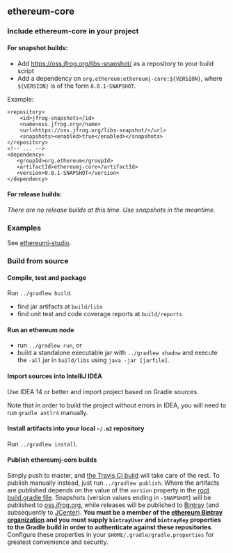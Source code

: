 
## ethereum-core

### Include ethereum-core in your project

#### For snapshot builds:

 - Add https://oss.jfrog.org/libs-snapshot/ as a repository to your build script
 - Add a dependency on `org.ethereum:ethereumj-core:${VERSION}`, where `${VERSION}` is of the form `0.8.1-SNAPSHOT`.

Example:

    <repository>
        <id>jfrog-snapshots</id>
        <name>oss.jfrog.org</name>
        <url>https://oss.jfrog.org/libs-snapshot/</url>
        <snapshots><enabled>true</enabled></snapshots>
    </repository>
    <!-- ... -->
    <dependency>
       <groupId>org.ethereum</groupId>
       <artifactId>ethereumj-core</artifactId>
       <version>0.8.1-SNAPSHOT</version>
    </dependency>

#### For release builds:

_There are no release builds at this time. Use snapshots in the meantime._


### Examples

See [ethereumj-studio](../ethereumj-studio).


### Build from source

#### Compile, test and package

Run `../gradlew build`.

 - find jar artifacts at `build/libs`
 - find unit test and code coverage reports at `build/reports`

#### Run an ethereum node

 - run `../gradlew run`, or
 - build a standalone executable jar with `../gradlew shadow` and execute the `-all` jar in `build/libs` using `java -jar [jarfile]`.

#### Import sources into IntelliJ IDEA

Use IDEA 14 or better and import project based on Gradle sources.

Note that in order to build the project without errors in IDEA, you will need to run `gradle antlr4` manually.

#### Install artifacts into your local `~/.m2` repository

Run `../gradlew install`.

#### Publish ethereumj-core builds

Simply push to master, and [the Travis CI build](https://travis-ci.org/ethereum/ethereumj) will take care of the rest. To publish manually instead, just run `../gradlew publish`. Where the artifacts are published depends on the value of the `version` property in the [root build.gradle file](../build.gradle). Snapshots (version values ending in `-SNAPSHOT`) will be published to [oss.jfrog.org](https://oss.jfrog.org/libs-snapshot/org/ethereum/), while releases will be published to [Bintray](https://bintray.com/ethereum/maven/org.ethereum/) (and subsequently to [JCenter](http://jcenter.bintray.com/org/ethereum/)). **You must be a member of the [ethereum Bintray organization](https://bintray.com/ethereum) and you must supply `bintrayUser` and `bintrayKey` properties to the Gradle build in order to authenticate against these repositories**. Configure these properties in your `$HOME/.gradle/gradle.properties` for greatest convenience and security.
